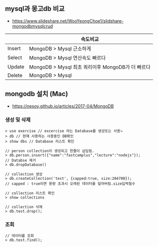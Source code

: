 ## mysql과 몽고db 비교 
- https://www.slideshare.net/WooYeongChoe1/slidshare-mongodbmysqlcrud

|        | 속도비교                                          |
| ------ | ------------------------------------------------- |
| Insert | MongoDB > Mysql 근소하게                          |
| Select | MongoDB > Mysql 연산속도 빠르다                   |
| Update | MongoDB > Mysql 최초 쿼리이후 MongoDB가 더 빠르다 |
| Delete | MongoDB > Mysql                                   |



## mongodb 설치 (Mac)

- https://nesoy.github.io/articles/2017-04/MongoDB

### 생성 및 삭제 

```shell
> use exercise // excercise 라는 Database를 생성또는 사용ㄴ
> db // 현재 사용하는 사용중인 DB확인
> show dbs // Database 리스트 확인

// person collection이 생성되고 한줄이 삽입됨.
> db.person.insert({"name":"fastcamplus","lecture":"nodejs"});
// Databse 제거
> db.dropDatabase()

// collection 생성
> db.createCollection('test', {capped:true, size:204700});
// capped : true이면 용량 초과시 오래된 데이터를 덮어버림.size입력필수

// collection 리스트 확인 
> show collections

// collection 삭제
> db.test.drop();
```

### 조회

```shell
// 데이터를 조회
> db.test.find();


```

